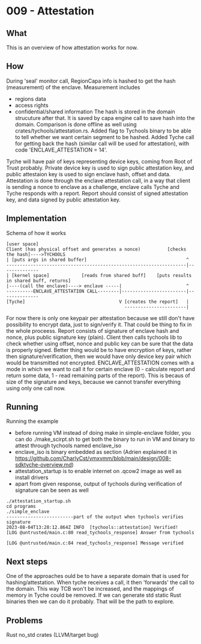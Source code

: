 # 009 - Attestation

## What

This is an overview of how attestation works for now.

## How

During 'seal' monitor call, RegionCapa info is hashed to get the hash (measurement) of the enclave. Measurement includes
-  regions data
-  access rights
-  confidential/shared information
The hash is stored in the domain strucuture after that. It is saved by capa engine call to save hash into the domain. Comparison is done offline as well using crates/tychools/attestation.rs.
Added flag to Tychools binary to be able to tell whether we want certain segment to be hashed.
Added Tyche call for getting back the hash (similar call will be used for attestation), with code 'ENCLAVE_ATTESTATION = 14'. 

Tyche will have pair of keys representing device keys, coming from Root of Trust probably. Private device key is used to sign public attestation key, and public attestaion key is used to sign enclave hash, offset and data.
Attestation is done through the enclave attestation call, in a way that client is sending a nonce to enclave as a challenge, enclave calls Tyche and Tyche responds with a report. Report should consist of signed attestation key, and data signed by public attestation key.

## Implementation

Schema of how it works

```
[user space]
Client (has physical offset and generates a nonce)          [checks the hash]---->TYCHOOLS
| [puts args in shared buffer]                                     ^
-------------------------------------------------------------------|--------------
| [kernel space]            [reads from shared buff]    [puts results in shared buff, returns]
|----(call the enclave)----> enclave -----|                        ^
----------ENCLAVE_ATTESTATION CALL--------|------------------------|--------------
[Tyche]                                   V [creates the report]   |
                                            -----------------------|
```
For now there is only one keypair per attestation because we still don't have possibility to encrypt data, just to sign/verify it. That could be thing to fix in the whole proceess. Report consists of signature of enclave hash and nonce, plus public signature key (plain). Client then calls tychools lib to check whether using offset, nonce and public key can be sure that the data is properly signed. 
Better thing would be to have encryption of keys, rather then signature/verification, then we would have only device key pair which would be transmitted not encrypted. 
ENCLAVE_ATTESTATION comes with a mode in which we want to call it for certain enclave (0 - calculate report and return some data, 1 - read remaining parts of the report). This is becaus of size of the signature and keys, because we cannot transfer everything using only one call now.

## Running

Running the example
- before running VM instead of doing make in simple-enclave folder, you can do ./make_scirpt.sh to get both the binary to run in VM and binary to attest through tychools named enclave_iso
- enclave_iso is binary embedded as section (Adrien explained it in https://github.com/CharlyCst/vmxvmm/blob/main/design/008-sdktyche-overview.md)
- attestation_startup is to enable internet on .qcow2 image as well as install drivers
- apart from given response, output of tychools during verification of signature can be seen as well
```
./attestation_startup.sh
cd programs
./simple_enclave
-------------------------part of the output when tychools verifies signature
2023-08-04T13:28:12.864Z INFO  [tychools::attestation] Verified!
[LOG @untrusted/main.c:80 read_tychools_response] Answer from tychools

[LOG @untrusted/main.c:84 read_tychools_response] Message verified
```

## Next steps

One of the approaches ould be to have a separate domain that is used for hashing/attestation. When tyche receives a call, it then 'forwards' the call to the domain. This way TCB won't be increased, and the mappings of memory in Tyche could be removed. If we can generate std static Rust binaries then we can do it probably. That will be the path to explore.

## Problems

Rust no_std crates (LLVM/target bug)
